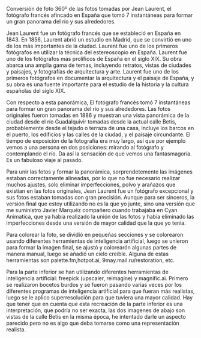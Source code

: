 
Conversión de foto 360º de las fotos tomadas por Jean Laurent, el fotógrafo francés afincado en España que tomó 7 instantáneas para formar un gran panorama del río y sus alrededores.

Jean Laurent fue un fotógrafo francés que se estableció en España en 1843. En 1856, Laurent abrió un estudio en Madrid, que se convirtió en uno de los más importantes de la ciudad. Laurent fue uno de los primeros fotógrafos en utilizar la técnica del estereoscopio en España. Laurent fue uno de los fotógrafos más prolíficos de España en el siglo XIX. Su obra abarca una amplia gama de temas, incluyendo retratos, vistas de ciudades y paisajes, y fotografías de arquitectura y arte. Laurent fue uno de los primeros fotógrafos en documentar la arquitectura y el paisaje de España, y su obra es una fuente importante para el estudio de la historia y la cultura españolas del siglo XIX.

Con respecto a esta panorámica, El fotógrafo francés tomó 7 instantáneas para formar un gran panorama del río y sus alrededores. Las fotos originales fueron tomadas en 1886 y muestran una vista panorámica de la ciudad desde el río Guadalquivir tomadas desde la actual calle Betis, probablemente desde el tejado o terraza de una casa, incluye los barcos en el puerto, los edificios y las calles de la ciudad, y el paisaje circundante. El tiempo de exposición de la fotografía era muy largo, así que por ejemplo vemos a una persona en dos posiciones: mirando al fotógrafo y contemplando el río. Da así la sensación de que vemos una fantasmagoría. Es un fabuloso viaje al pasado.

Para unir las fotos y formar la panorámica, sorprendetemente las imágenes estaban correctamente alineadas, por lo que no fue necesario realizar muchos ajustes, solo eliminar imperfecciones, polvo y arañazos que existían en las fotos originales, Jean Laurent fue un fotógrafo excepcional y sus fotos estaban tomadas con gran precisión. Aunque para ser sinceros, la versión final que estoy utilizando no es la que yo junte, sino una versión que me suministro Javier Marquéz compañero cuando trabajaba en Cyan Animatica, que ya había realizado la unión de las fotos y había eliminado las imperfecciones desde una versión de mayor calidad que la que yo tenía.

Para colorear la foto, se dividió en pequeñas secciones y se colorearon usando diferentes herramientas de inteligencia artificial, luego se unieron para formar la imagen final, se ajustó y colorearón algunas partes de manera manual, luego se añadió un cielo creíble. Alguna de estas herramientas son palette.fm,hotpot.ai, 9may.mail.ru/restoration, etc.

Para la parte inferior se han utilizando diferentes herramientas de inteligencia artificial: freepick (upscaler, reimagine) y magnific.ai. Primero se realizaron bocetos burdos y se fueron pasando varias veces por los diferentes programas de inteligencia artificial para que fueran más realistas, luego se le aplico superresolución para que tuviera una mayor calidad. Hay que tener que en cuenta que esta recreación de la parte inferior es una interpretación, que podría no ser exacta, las dos imagenes de abajo son vistas de la calle Betis en la misma época, he intentado darle un aspecto parecido pero no es algo que deba tomarse como una representación realista. 